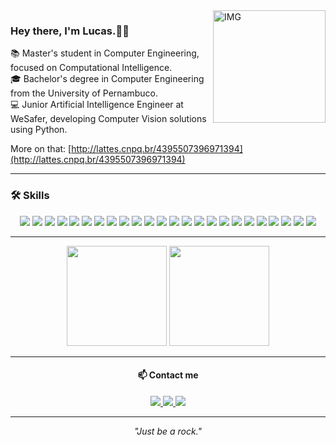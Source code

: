 <img align="right" alt="IMG" height="180px" src="https://jasonfangworks.com/static/picture/cat11.png" />

### Hey there, I'm Lucas.👋😃

📚 Master's student in Computer Engineering, focused on Computational Intelligence.  
🎓 Bachelor's degree in Computer Engineering from the University of Pernambuco.  
💻 Junior Artificial Intelligence Engineer at WeSafer, developing Computer Vision solutions using Python.

More on that: [http://lattes.cnpq.br/4395507396971394](http://lattes.cnpq.br/4395507396971394)

---

### 🛠️ Skills

<p align="center">
  <img src="https://img.shields.io/badge/-Python-3776AB?style=flat&logo=python&logoColor=white"/>
  <img src="https://img.shields.io/badge/-Java-007396?style=flat&logo=java&logoColor=white"/>
  <img src="https://img.shields.io/badge/-C-00599C?style=flat&logo=c&logoColor=white"/>
  <img src="https://img.shields.io/badge/-Kotlin-0095D5?style=flat&logo=kotlin&logoColor=white"/>
  <img src="https://img.shields.io/badge/-Git-F05032?style=flat&logo=git&logoColor=white"/>
  <img src="https://img.shields.io/badge/-Azure%20DevOps-0078D7?style=flat&logo=azuredevops&logoColor=white"/>
  <img src="https://img.shields.io/badge/-AWS-232F3E?style=flat&logo=amazonaws&logoColor=white"/>
  <img src="https://img.shields.io/badge/-Docker-2496ED?style=flat&logo=docker&logoColor=white"/>
  <img src="https://img.shields.io/badge/-VS_Code-007ACC?style=flat&logo=visual-studio-code&logoColor=white"/>
  <img src="https://img.shields.io/badge/-PyCharm-000000?style=flat&logo=pycharm&logoColor=white"/>
  <img src="https://img.shields.io/badge/-Jupyter-F37626?style=flat&logo=jupyter&logoColor=white"/>
  <img src="https://img.shields.io/badge/-Google_Colab-F9AB00?style=flat&logo=googlecolab&logoColor=white"/>
  <img src="https://img.shields.io/badge/-MySQL-4479A1?style=flat&logo=mysql&logoColor=white"/>
  <img src="https://img.shields.io/badge/-MongoDB-47A248?style=flat&logo=mongodb&logoColor=white"/>
  <img src="https://img.shields.io/badge/-OpenCV-5C3EE8?style=flat&logo=opencv&logoColor=white"/>
  <img src="https://img.shields.io/badge/-TensorFlow-FF6F00?style=flat&logo=tensorflow&logoColor=white"/>
  <img src="https://img.shields.io/badge/-Keras-D00000?style=flat&logo=keras&logoColor=white"/>
  <img src="https://img.shields.io/badge/-PyTorch-EE4C2C?style=flat&logo=pytorch&logoColor=white"/>
  <img src="https://img.shields.io/badge/-Pandas-150458?style=flat&logo=pandas&logoColor=white"/>
  <img src="https://img.shields.io/badge/-Seaborn-3776AB?style=flat&logo=python&logoColor=white"/>
  <img src="https://img.shields.io/badge/-Matplotlib-11557C?style=flat&logo=python&logoColor=white"/>
  <img src="https://img.shields.io/badge/-NumPy-013243?style=flat&logo=numpy&logoColor=white"/>
  <img src="https://img.shields.io/badge/-Notion-000000?style=flat&logo=notion&logoColor=white"/>
  <img src="https://img.shields.io/badge/-Trello-0052CC?style=flat&logo=trello&logoColor=white"/>
</p>

---

<div align="center">
  <img src="https://github-readme-stats.vercel.app/api?username=lucasmatheus-dev&theme=tokyonight&show_icons=true&hide_border=true&count_private=true&v=1" height="160"/>
  <img src="https://github-readme-streak-stats.vercel.app/?user=lucasmatheus-dev&theme=tokyonight&hide_border=true" height="160"/>
</div>

---

<h4 align="center">📫 Contact me</h4>

<p align="center">
  <a href="mailto:lucassooliveira.13@gmail.com">
    <img src="https://img.shields.io/badge/-Email-D14836?style=flat-square&logo=gmail&logoColor=white" />
  </a>
  <a href="https://www.linkedin.com/in/lucas-oliveira-67620018a/">
    <img src="https://img.shields.io/badge/-LinkedIn-0A66C2?style=flat-square&logo=linkedin&logoColor=white" />
  </a>
  <a href="https://www.instagram.com/lucazords">
    <img src="https://img.shields.io/badge/-Instagram-E4405F?style=flat-square&logo=instagram&logoColor=white" />
  </a>
</p>

---
<p align="center"><i>"Just be a rock."</i></p>



